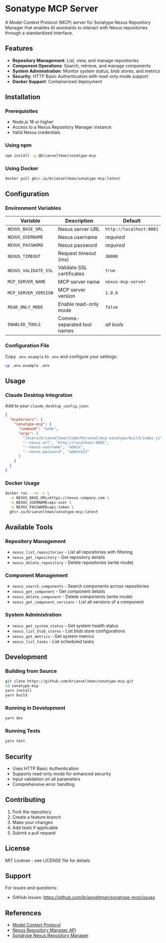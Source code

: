 # Sonatype MCP Server

A Model Context Protocol (MCP) server for Sonatype Nexus Repository Manager that enables AI assistants to interact with Nexus repositories through a standardized interface.

## Features

- **Repository Management**: List, view, and manage repositories
- **Component Operations**: Search, retrieve, and manage components
- **System Administration**: Monitor system status, blob stores, and metrics
- **Security**: HTTP Basic Authentication with read-only mode support
- **Docker Support**: Containerized deployment

## Installation

### Prerequisites

- Node.js 18 or higher
- Access to a Nexus Repository Manager instance
- Valid Nexus credentials

### Using npm

```bash
npm install -g @brianveltman/sonatype-mcp
```

### Using Docker

```bash
docker pull ghcr.io/brianveltman/sonatype-mcp:latest
```

## Configuration

### Environment Variables

| Variable | Description | Default |
|----------|-------------|---------|
| `NEXUS_BASE_URL` | Nexus server URL | `http://localhost:8081` |
| `NEXUS_USERNAME` | Nexus username | *required* |
| `NEXUS_PASSWORD` | Nexus password | *required* |
| `NEXUS_TIMEOUT` | Request timeout (ms) | `30000` |
| `NEXUS_VALIDATE_SSL` | Validate SSL certificates | `true` |
| `MCP_SERVER_NAME` | MCP server name | `nexus-mcp-server` |
| `MCP_SERVER_VERSION` | MCP server version | `1.0.0` |
| `READ_ONLY_MODE` | Enable read-only mode | `false` |
| `ENABLED_TOOLS` | Comma-separated tool names | *all tools* |

### Configuration File

Copy `.env.example` to `.env` and configure your settings:

```bash
cp .env.example .env
```

## Usage

### Claude Desktop Integration

Add to your `claude_desktop_config.json`:

```json
{
  "mcpServers": {
    "sonatype-mcp": {
      "command": "node",
      "args": [
        "/Users/brianveltman/Code/Personal/mcp-sonatype/build/index.js",
        "--nexus-url", "http://localhost:8081",
        "--nexus-username", "admin",
        "--nexus-password", "admin123"
      ]
    }
  }
}
```

### Docker Usage

```bash
docker run --rm -i \
  -e NEXUS_BASE_URL=https://nexus.company.com \
  -e NEXUS_USERNAME=api-user \
  -e NEXUS_PASSWORD=api-token \
  ghcr.io/brianveltman/sonatype-mcp:latest
```

## Available Tools

### Repository Management
- `nexus_list_repositories` - List all repositories with filtering
- `nexus_get_repository` - Get repository details
- `nexus_delete_repository` - Delete repositories (write mode)

### Component Management
- `nexus_search_components` - Search components across repositories
- `nexus_get_component` - Get component details
- `nexus_delete_component` - Delete components (write mode)
- `nexus_get_component_versions` - List all versions of a component

### System Administration
- `nexus_get_system_status` - Get system health status
- `nexus_list_blob_stores` - List blob store configurations
- `nexus_get_metrics` - Get system metrics
- `nexus_list_tasks` - List scheduled tasks

## Development

### Building from Source

```bash
git clone https://github.com/brianveltman/sonatype-mcp.git
cd sonatype-mcp
yarn install
yarn build
```

### Running in Development

```bash
yarn dev
```

### Running Tests

```bash
yarn test
```

## Security

- Uses HTTP Basic Authentication
- Supports read-only mode for enhanced security
- Input validation on all parameters
- Comprehensive error handling

## Contributing

1. Fork the repository
2. Create a feature branch
3. Make your changes
4. Add tests if applicable
5. Submit a pull request

## License

MIT License - see LICENSE file for details

## Support

For issues and questions:
- GitHub Issues: https://github.com/brianveltman/sonatype-mcp/issues

## References

- [Model Context Protocol](https://modelcontextprotocol.io/)
- [Nexus Repository Manager API](https://help.sonatype.com/en/repositories-api.html)
- [Sonatype Nexus Repository Manager](https://help.sonatype.com/)